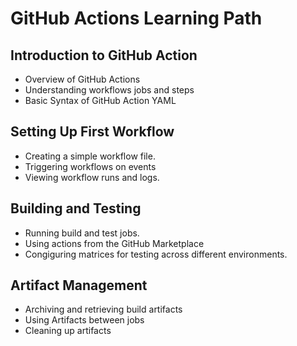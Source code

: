 # GitHub Actions Learning Path
## Introduction to GitHub Action
- Overview of GitHub Actions
- Understanding workflows jobs and steps
- Basic Syntax of GitHub Action YAML

## Setting Up First Workflow
- Creating a simple workflow file.
- Triggering workflows on events
- Viewing workflow runs and logs.

## Building and Testing 
- Running build and test jobs.
- Using actions from the GitHub Marketplace
- Congiguring matrices for testing across different environments.

## Artifact Management
- Archiving and retrieving build artifacts
- Using Artifacts between jobs
- Cleaning up artifacts
  
